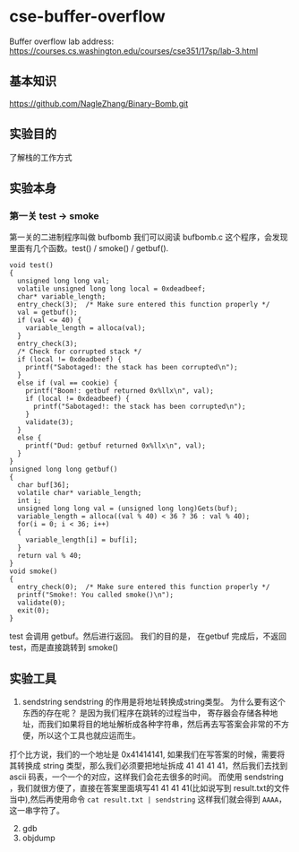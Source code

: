 # cse-buffer-overflow

Buffer overflow lab address: https://courses.cs.washington.edu/courses/cse351/17sp/lab-3.html

## 基本知识 
https://github.com/NagleZhang/Binary-Bomb.git

## 实验目的
了解栈的工作方式

## 实验本身

### 第一关 test -> smoke
第一关的二进制程序叫做 bufbomb 
我们可以阅读 bufbomb.c 这个程序，会发现里面有几个函数。test() / smoke() / getbuf().
```
void test()
{
  unsigned long long val;
  volatile unsigned long long local = 0xdeadbeef;
  char* variable_length;
  entry_check(3);  /* Make sure entered this function properly */
  val = getbuf();
  if (val <= 40) {
    variable_length = alloca(val);
  }
  entry_check(3);
  /* Check for corrupted stack */
  if (local != 0xdeadbeef) {
    printf("Sabotaged!: the stack has been corrupted\n");
  }
  else if (val == cookie) {
    printf("Boom!: getbuf returned 0x%llx\n", val);
    if (local != 0xdeadbeef) {
      printf("Sabotaged!: the stack has been corrupted\n");
    }
    validate(3);
  }
  else {
    printf("Dud: getbuf returned 0x%llx\n", val);
  }
}
unsigned long long getbuf()
{
  char buf[36];
  volatile char* variable_length;
  int i;
  unsigned long long val = (unsigned long long)Gets(buf);
  variable_length = alloca((val % 40) < 36 ? 36 : val % 40);
  for(i = 0; i < 36; i++)
  {
	variable_length[i] = buf[i];
  }
  return val % 40;
}
void smoke()
{
  entry_check(0);  /* Make sure entered this function properly */
  printf("Smoke!: You called smoke()\n");
  validate(0);
  exit(0);
}
```

test 会调用 getbuf。然后进行返回。 
我们的目的是， 在getbuf 完成后，不返回test，而是直接跳转到 smoke()

## 实验工具
1. sendstring
sendstring 的作用是将地址转换成string类型。
为什么要有这个东西的存在呢？ 是因为我们程序在跳转的过程当中， 寄存器会存储各种地址，而我们如果将目的地址解析成各种字符串，然后再去写答案会非常的不方便，所以这个工具也就应运而生。

打个比方说，我们的一个地址是 0x41414141, 如果我们在写答案的时候，需要将其转换成 string 类型，那么我们必须要把地址拆成 41 41 41 41，然后我们去找到 ascii 码表，一个一个的对应，这样我们会花去很多的时间。
而使用 sendstring ，我们就很方便了，直接在答案里面填写41 41 41 41(比如说写到 result.txt的文件当中),然后再使用命令 `cat result.txt | sendstring` 这样我们就会得到 `AAAA`，这一串字符了。

2. gdb
3. objdump
